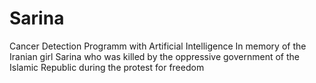 # Sarina
Cancer Detection Programm with Artificial Intelligence
In memory of the Iranian girl Sarina who was killed by the oppressive government of the Islamic Republic during the protest for freedom
